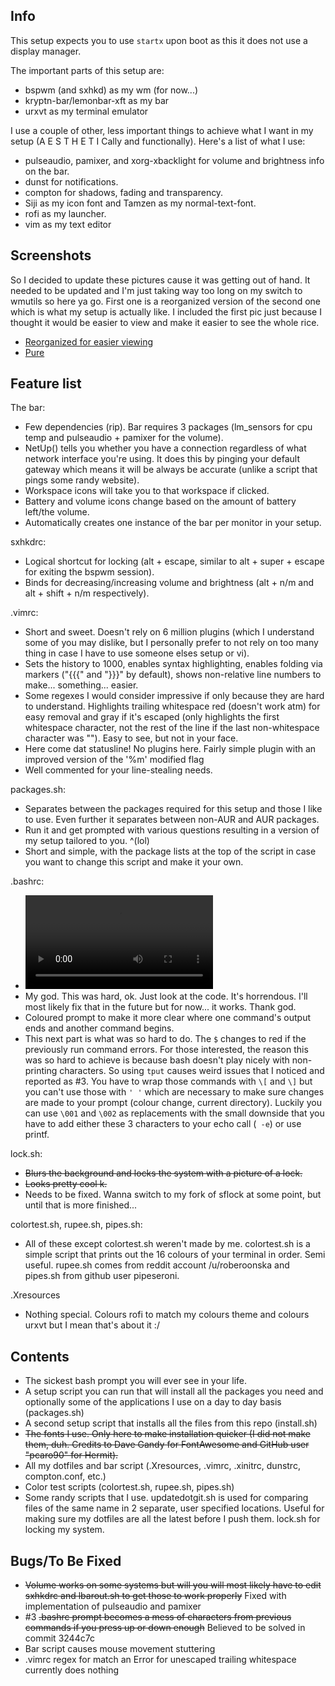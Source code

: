 ## Info
This setup expects you to use ```startx``` upon boot as this it does not use a display manager.

The important parts of this setup are:
* bspwm (and sxhkd) as my wm (for now...)
* kryptn-bar/lemonbar-xft as my bar
* urxvt as my terminal emulator

I use a couple of other, less important things to achieve what I want in my setup (A E S T H E T I Cally and functionally). Here's a list of what I use:
* pulseaudio, pamixer, and xorg-xbacklight for volume and brightness info on the bar.
* dunst for notifications.
* compton for shadows, fading and transparency.
* Siji as my icon font and Tamzen as my normal-text-font.
* rofi as my launcher.
* vim as my text editor

## Screenshots

So I decided to update these pictures cause it was getting out of hand. It needed to be updated and I'm just taking way too long on my switch to wmutils so here ya go.
First one is a reorganized version of the second one which is what my setup is actually like. I included the first pic just because I thought it would be easier to view and make it easier to see the whole rice.

* [Reorganized for easier viewing](https://u.teknik.io/Ph1Ct.png)
* [Pure](https://u.teknik.io/hfLPB.png)

## Feature list

The bar:
* Few dependencies (rip). Bar requires 3 packages (lm_sensors for cpu temp and pulseaudio + pamixer for the volume).
* NetUp() tells you whether you have a connection regardless of what network interface you're using. It does this by pinging your default gateway which means it will be always be accurate (unlike a script that pings some randy website).
* Workspace icons will take you to that workspace if clicked.
* Battery and volume icons change based on the amount of battery left/the volume.
* Automatically creates one instance of the bar per monitor in your setup.

sxhkdrc:
* Logical shortcut for locking (alt + escape, similar to alt + super + escape for exiting the bspwm session).
* Binds for decreasing/increasing volume and brightness (alt + n/m and alt + shift + n/m respectively).

.vimrc:
* Short and sweet. Doesn't rely on 6 million plugins (which I understand some of you may dislike, but I personally prefer to not rely on too many thing in case I have to use someone elses setup or vi).
* Sets the history to 1000, enables syntax highlighting, enables folding via markers ("{{{" and "}}}" by default), shows non-relative line numbers to make... something... easier.
* Some regexes I would consider impressive if only because they are hard to understand. Highlights trailing whitespace red (doesn't work atm) for easy removal and gray if it's escaped (only highlights the first whitespace character, not the rest of the line if the last non-whitespace character was "\"). Easy to see, but not in your face.
* Here come dat statusline! No plugins here. Fairly simple plugin with an improved version of the '%m' modified flag
* Well commented for your line-stealing needs.

packages.sh:
* Separates between the packages required for this setup and those I like to use. Even further it separates between non-AUR and AUR packages.
* Run it and get prompted with various questions resulting in a version of my setup tailored to you. ^(lol)
* Short and simple, with the package lists at the top of the script in case you want to change this script and make it your own.

.bashrc:
* ![Webm of my sick ass prompt I worked so hard on](https://u.teknik.io/FybF2.webm)
* My god. This was hard, ok. Just look at the code. It's horrendous. I'll most likely fix that in the future but for now... it works. Thank god.
* Coloured prompt to make it more clear where one command's output ends and another command begins.
* This next part is what was so hard to do. The ```$``` changes to red if the previously run command errors. For those interested, the reason this was so hard to achieve is because bash doesn't play nicely with non-printing characters. So using ```tput``` causes weird issues that I noticed and reported as #3. You have to wrap those commands with ```\[``` and ```\]``` but you can't use those with ```' '``` which are necessary to make sure changes are made to your prompt (colour change, current directory). Luckily you can use ```\001``` and ```\002``` as replacements with the small downside that you have to add either these 3 characters to your echo call (``` -e```) or use printf.

lock.sh:
* ~~Blurs the background and locks the system with a picture of a lock.~~
* ~~Looks pretty cool k.~~
* Needs to be fixed. Wanna switch to my fork of sflock at some point, but until that is more finished...

colortest.sh, rupee.sh, pipes.sh:
* All of these except colortest.sh weren't made by me. colortest.sh is a simple script that prints out the 16 colours of your terminal in order. Semi useful. rupee.sh comes from reddit account /u/roberoonska and pipes.sh from github user pipeseroni.

.Xresources
* Nothing special. Colours rofi to match my colours theme and colours urxvt but I mean that's about it :/

## Contents
* The sickest bash prompt you will ever see in your life.
* A setup script you can run that will install all the packages you need and optionally some of the applications I use on a day to day basis (packages.sh)
* A second setup script that installs all the files from this repo (install.sh)
* ~~The fonts I use. Only here to make installation quicker (I did not make them, duh. Credits to Dave Gandy for FontAwesome and GitHub user "pcaro90" for Hermit).~~
* All my dotfiles and bar script (.Xresources, .vimrc, .xinitrc, dunstrc, compton.conf, etc.)
* Color test scripts (colortest.sh, rupee.sh, pipes.sh)
* Some randy scripts that I use. updatedotgit.sh is used for comparing files of the same name in 2 separate, user specified locations. Useful for making sure my dotfiles are all the latest before I push them. lock.sh for locking my system.

## Bugs/To Be Fixed
* ~~Volume works on some systems but will you will most likely have to edit sxhkdrc and lbarout.sh to get those to work properly~~ Fixed with implementation of pulseaudio and pamixer
* #3 ~~.bashrc prompt becomes a mess of characters from previous commands if you press up or down enough~~ Believed to be solved in commit 3244c7c
* Bar script causes mouse movement stuttering
* .vimrc regex for match an Error for unescaped trailing whitespace currently does nothing
